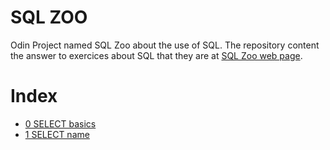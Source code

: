 # SQL ZOO
Odin Project named SQL Zoo about the use of SQL.
The repository content the answer to exercices about SQL that they are at [SQL Zoo web page](https://sqlzoo.net/wiki/SQL_Tutorial).
# Index
- [0 SELECT basics](src/00.sql)
- [1 SELECT name](src/01.sql)


